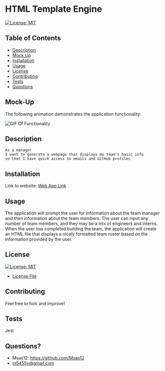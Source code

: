 # HTML Template Engine 

[![License: MIT](https://img.shields.io/badge/License-MIT-yellow.svg)](https://opensource.org/licenses/MIT)

## Table of Contents
- [Description](#description)
- [Mock Up](#mock-up)
- [Installation](#installation)
- [Usage](#usage)
- [License](#license)
- [Contributing](#contributing)
- [Tests](#tests)
- [Questions](#questions)

## Mock-Up

The following animation demonstrates the application functionality:

![GIF Of Functionality](./imgs/HTMLTemplateEngine.gif)

## Description
```
As a manager
I want to generate a webpage that displays my team's basic info
so that I have quick access to emails and GitHub profiles
```

## Installation
Link to website:
[Web App Link](https://msas12.github.io/HTML-Template-Engine/)

## Usage 
The application will prompt the user for information about the team manager and then information about the team members. The user can input any number of team members, and they may be a mix of engineers and interns. When the user has completed building the team, the application will create an HTML file that displays a nicely formatted team roster based on the information provided by the user. 

## License
[![License: MIT](https://img.shields.io/badge/License-MIT-yellow.svg)](https://opensource.org/licenses/MIT)
- [License File](./LICENSE.txt)

## Contributing
Feel free to fork and improve!

## Tests
Jest

## Questions?
- Msas12: https://github.com/Msas12
- m5455y@gmail.com


